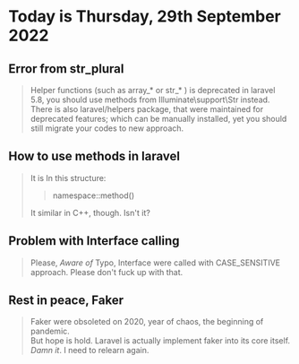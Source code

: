 # Today is Thursday, 29th September 2022

## Error from str_plural

> Helper functions (such as array_* or str_* ) is deprecated in laravel 5.8, you should use methods from Illuminate\support\Str instead.\
> There is also laravel/helpers package, that were maintained for deprecated features; which can be manually installed, yet you should still migrate your codes to new approach.

## How to use methods in laravel

> It is In this structure:
> > namespace::method()
>
> It similar in C++, though. Isn't it?

## Problem with Interface calling

> Please, *Aware of* Typo, Interface were called with CASE_SENSITIVE approach. Please don't fuck up with that.

## Rest in peace, Faker

> Faker were obsoleted on 2020, year of chaos, the beginning of pandemic.\
> But hope is hold. Laravel is actually implement faker into its core itself.\
> *Damn it*. I need to relearn again.
